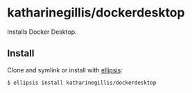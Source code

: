 # katharinegillis/dockerdesktop
Installs Docker Desktop.

## Install
Clone and symlink or install with [ellipsis][ellipsis]:

```
$ ellipsis install katharinegillis/dockerdesktop
```

[ellipsis]: http://ellipsis.sh

